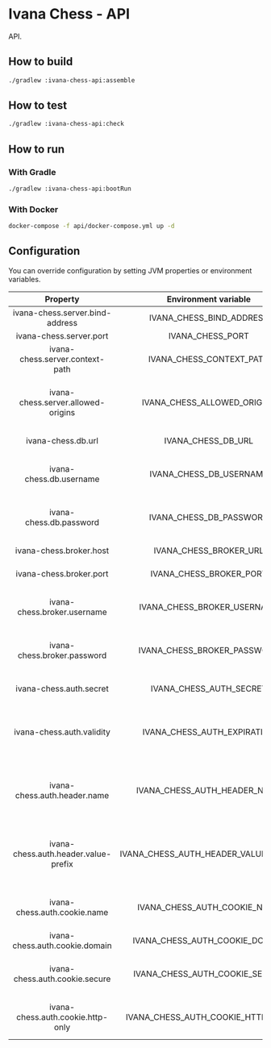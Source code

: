 # Ivana Chess - API

API.

## How to build

```bash
./gradlew :ivana-chess-api:assemble
```

## How to test

```bash
./gradlew :ivana-chess-api:check
```

## How to run

### With Gradle

```bash
./gradlew :ivana-chess-api:bootRun
```

### With Docker

```bash
docker-compose -f api/docker-compose.yml up -d
```

## Configuration

You can override configuration by setting JVM properties or environment variables.

|               Property               |         Environment variable         |                   Description                  |                             Default value                             |
|:------------------------------------:|:------------------------------------:|:----------------------------------------------:|:---------------------------------------------------------------------:|
|    ivana-chess.server.bind-address   |       IVANA_CHESS_BIND_ADDRESS       |               Server bind address              |                                0.0.0.0                                |
|        ivana-chess.server.port       |           IVANA_CHESS_PORT           |                   Server port                  |                                  8080                                 |
|    ivana-chess.server.context-path   |       IVANA_CHESS_CONTEXT_PATH       |                  Context path                  |                                   /                                   |
|  ivana-chess.server.allowed-origins  |      IVANA_CHESS_ALLOWED_ORIGINS     |     Coma-separated list of allowed origins     |                                   -                                   |
|          ivana-chess.db.url          |          IVANA_CHESS_DB_URL          |              JDBC URL of database              | jdbc:postgresql://127.0.0.1:5432/ivana_chess_api?currentSchema=public |
|        ivana-chess.db.username       |        IVANA_CHESS_DB_USERNAME       |      Username used to connect to database      |                            ivana_chess_api                            |
|        ivana-chess.db.password       |        IVANA_CHESS_DB_PASSWORD       |      Password used to connect to database      |                            ivana_chess_api                            |
|        ivana-chess.broker.host       |        IVANA_CHESS_BROKER_URL        |                 Host of broker                 |                               127.0.0.1                               |
|        ivana-chess.broker.port       |        IVANA_CHESS_BROKER_PORT       |                 Port of broker                 |                                 61613                                 |
|      ivana-chess.broker.username     |      IVANA_CHESS_BROKER_USERNAME     |       Username used to connect to broker       |                                 guess                                 |
|      ivana-chess.broker.password     |      IVANA_CHESS_BROKER_PASSWORD     |       Password used to connect to broker       |                                 guess                                 |
|        ivana-chess.auth.secret       |        IVANA_CHESS_AUTH_SECRET       |           Secret used to generate JWT          |                                changeit                               |
|       ivana-chess.auth.validity      |      IVANA_CHESS_AUTH_EXPIRATION     |  Number of seconds for which the JWT is valid  |                                 604800                                |
|     ivana-chess.auth.header.name     |     IVANA_CHESS_AUTH_HEADER_NAME     |       HTTP header name which contains JWT      |                             Authorization                             |
| ivana-chess.auth.header.value-prefix | IVANA_CHESS_AUTH_HEADER_VALUE_PREFIX | Prefix of HTTP header value which prefixes JWT |                                Bearer                                 |
|     ivana-chess.auth.cookie.name     |     IVANA_CHESS_AUTH_COOKIE_NAME     |         Name of cookie used to send JWT        |                          _ivana_chess_session                         |
|    ivana-chess.auth.cookie.domain    |    IVANA_CHESS_AUTH_COOKIE_DOMAIN    |                Domain of cookie                |                               localhost                               |
|    ivana-chess.auth.cookie.secure    |    IVANA_CHESS_AUTH_COOKIE_SECURE    |      If cookie secure attribute is enabled     |                                 false                                 |
|   ivana-chess.auth.cookie.http-only  |   IVANA_CHESS_AUTH_COOKIE_HTTP_ONLY  |    If cookie http only attribute is enabled    |                                  true                                 |
